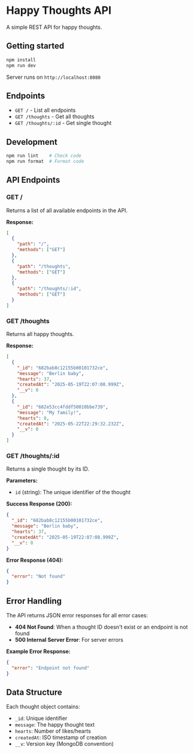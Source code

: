 # Happy Thoughts API

A simple REST API for happy thoughts.

## Getting started

```bash
npm install
npm run dev
```

Server runs on `http://localhost:8080`

## Endpoints

- `GET /` - List all endpoints
- `GET /thoughts` - Get all thoughts
- `GET /thoughts/:id` - Get single thought

## Development

```bash
npm run lint    # Check code
npm run format  # Format code
```

## API Endpoints

### GET /

Returns a list of all available endpoints in the API.

**Response:**

```json
[
  {
    "path": "/",
    "methods": ["GET"]
  },
  {
    "path": "/thoughts",
    "methods": ["GET"]
  },
  {
    "path": "/thoughts/:id",
    "methods": ["GET"]
  }
]
```

### GET /thoughts

Returns all happy thoughts.

**Response:**

```json
[
  {
    "_id": "682bab8c12155b00101732ce",
    "message": "Berlin baby",
    "hearts": 37,
    "createdAt": "2025-05-19T22:07:08.999Z",
    "__v": 0
  },
  {
    "_id": "682e53cc4fddf50010bbe739",
    "message": "My family!",
    "hearts": 0,
    "createdAt": "2025-05-22T22:29:32.232Z",
    "__v": 0
  }
]
```

### GET /thoughts/:id

Returns a single thought by its ID.

**Parameters:**

- `id` (string): The unique identifier of the thought

**Success Response (200):**

```json
{
  "_id": "682bab8c12155b00101732ce",
  "message": "Berlin baby",
  "hearts": 37,
  "createdAt": "2025-05-19T22:07:08.999Z",
  "__v": 0
}
```

**Error Response (404):**

```json
{
  "error": "Not found"
}
```

## Error Handling

The API returns JSON error responses for all error cases:

- **404 Not Found**: When a thought ID doesn't exist or an endpoint is not found
- **500 Internal Server Error**: For server errors

**Example Error Response:**

```json
{
  "error": "Endpoint not found"
}
```

## Data Structure

Each thought object contains:

- `_id`: Unique identifier
- `message`: The happy thought text
- `hearts`: Number of likes/hearts
- `createdAt`: ISO timestamp of creation
- `__v`: Version key (MongoDB convention)
